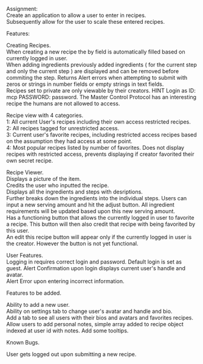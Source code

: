 Assignment:  
Create an application to allow a user to enter in recipes.  
Subsequently allow for the user to scale these entered recipes. 


Features:  

Creating Recipes.  
When creating a new recipe the by field is automatically filled based on currently logged in user.    
When adding ingredients previously added ingredients ( for the current step and only the current step ) are displayed and can be removed before commiting the step.
Returns Alert errors when attempting to submit with zeros or strings in number fields or empty strings in text fields.    
Recipes set to private are only viewable by their creators. 
HINT Login as ID: mcp PASSWORD: password. 
The Master Control Protocol has an interesting recipe the humans are not allowed to access.  
  
Recipe view with 4 categories.  
1: All current User's recipes including their own access restricted recipes.  
2: All recipes tagged for unrestricted access.  
3: Current user's favorite recipes, including restricted access recipes based on the assumption they had access at some point.  
4: Most popular recipes listed by number of favorites. Does not display recipes with restricted access, prevents displaying if creator favorited their own secret recipe.   

Recipe Viewer.  
Displays a picture of the item.  
Credits the user who inputted the recipe.  
Displays all the ingredients and steps with desriptions.  
Further breaks down the ingredients into the individual steps. 
Users can input a new serving amount and hit the adjust button. All ingredient requirements will be updated based upon this new serving amount.  
Has a functioning button that allows the currently logged in user to favorite a recipe. This button will then also credit that recipe with being favorited by this user.  
An edit this recipe button will appear only if the currently logged in user is the creator. However the button is not yet functional.  

User Features.  
Logging in requires correct login and password. 
Default login is set as guest. 
Alert Confirmation upon login displays current user's handle and avatar.  
Alert Error upon entering incorrect information.  

Features to be added.  

Ability to add a new user.  
Ability on settings tab to change user's avatar and handle and bio.   
Add a tab to see all users with their bios and avatars and favorites recipes.   
Allow users to add personal notes, simple array added to recipe object indexed at user id with notes.
Add some tooltips.

Known Bugs.  

User gets logged out upon submitting a new recipe.   
